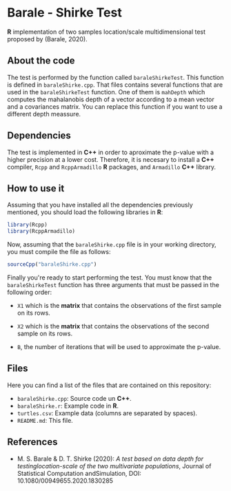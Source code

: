 # Barale - Shirke Test
**R** implementation of two samples location/scale multidimensional test proposed by (Barale, 2020).

## About the code

The test is performed by the function called ```baraleShirkeTest```. This function is defined in ```baraleShirke.cpp```. That files contains several functions that are used in the ```baraleShirkeTest``` function. One of them is ```mahDepth``` which computes the mahalanobis depth of a vector according to a mean vector and a covariances matrix. You can replace this function if you want to use a different depth meassure.

## Dependencies

The test is implemented in **C++** in order to aproximate the p-value with a higher precision at a lower cost. Therefore, it is necesary to install a **C++** compiler, ```Rcpp``` and ```RcppArmadillo``` **R** packages, and ```Armadillo``` **C++** library.

## How to use it

Assuming that you have installed all the dependencies previously mentioned, you should load the following libraries in **R**:

```R
library(Rcpp)
library(RcppArmadillo)
```
Now, assuming that the ```baraleShirke.cpp``` file is in your working directory, you must compile the file as follows:

```R
sourceCpp("baraleShirke.cpp")
```

Finally you're ready to start performing the test. You must know that the ```baraleShirkeTest``` function has three arguments that must be passed in the following order:

* ```X1``` which is the **matrix** that contains the observations of the first sample on its rows.

* ```X2``` which is the **matrix** that contains the observations of the second sample on its rows.

* ```B```, the number of iterations that will be used to approximate the p-value.

## Files

Here you can find a list of the files that are contained on this repository:

* ```baraleShirke.cpp```: Source code un **C++**.
* ```baraleShirke.r```: Example code in **R**.
* ```turtles.csv```: Example data (columns are separated by spaces).
* ```README.md```: This file.


## References
* M. S. Barale & D. T. Shirke (2020): *A test based on data depth for testinglocation-scale of the two multivariate populations*, Journal of Statistical Computation andSimulation, DOI: 10.1080/00949655.2020.1830285
